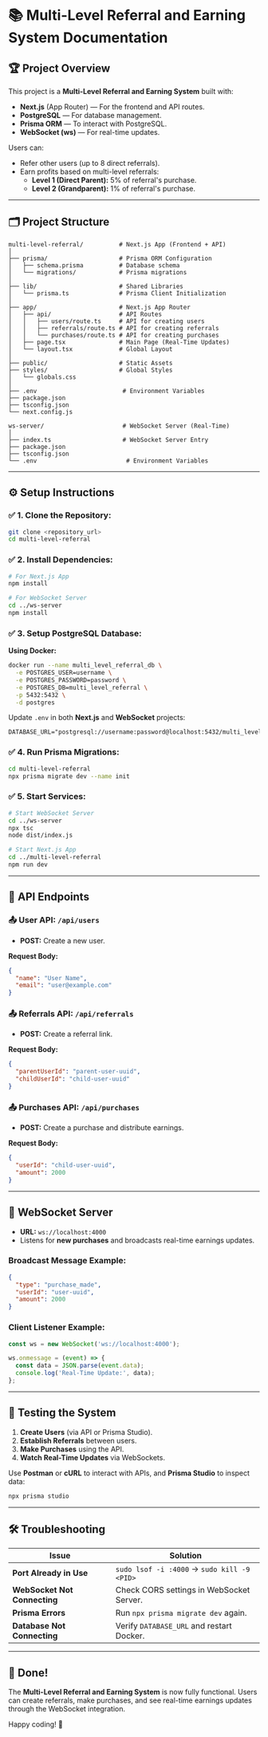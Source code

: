 # 📚 Multi-Level Referral and Earning System Documentation

## 🏆 **Project Overview**

This project is a **Multi-Level Referral and Earning System** built with:

- **Next.js** (App Router) — For the frontend and API routes.
- **PostgreSQL** — For database management.
- **Prisma ORM** — To interact with PostgreSQL.
- **WebSocket (ws)** — For real-time updates.

Users can:

- Refer other users (up to 8 direct referrals).
- Earn profits based on multi-level referrals:
  - **Level 1 (Direct Parent):** 5% of referral's purchase.
  - **Level 2 (Grandparent):** 1% of referral's purchase.

---

## 🗂️ **Project Structure**

```
multi-level-referral/          # Next.js App (Frontend + API)
│
├── prisma/                    # Prisma ORM Configuration
│   ├── schema.prisma          # Database schema
│   └── migrations/            # Prisma migrations
│
├── lib/                       # Shared Libraries
│   └── prisma.ts              # Prisma Client Initialization
│
├── app/                       # Next.js App Router
│   ├── api/                   # API Routes
│   │   ├── users/route.ts     # API for creating users
│   │   ├── referrals/route.ts # API for creating referrals
│   │   └── purchases/route.ts # API for creating purchases
│   ├── page.tsx               # Main Page (Real-Time Updates)
│   └── layout.tsx             # Global Layout
│
├── public/                    # Static Assets
├── styles/                    # Global Styles
│   └── globals.css
│
├── .env                        # Environment Variables
├── package.json
├── tsconfig.json
└── next.config.js

ws-server/                      # WebSocket Server (Real-Time)
│
├── index.ts                    # WebSocket Server Entry
├── package.json
├── tsconfig.json
└── .env                         # Environment Variables
```

---

## ⚙️ **Setup Instructions**

### ✅ **1. Clone the Repository:**

```bash
git clone <repository_url>
cd multi-level-referral
```

### ✅ **2. Install Dependencies:**

```bash
# For Next.js App
npm install

# For WebSocket Server
cd ../ws-server
npm install
```

### ✅ **3. Setup PostgreSQL Database:**

**Using Docker:**

```bash
docker run --name multi_level_referral_db \
  -e POSTGRES_USER=username \
  -e POSTGRES_PASSWORD=password \
  -e POSTGRES_DB=multi_level_referral \
  -p 5432:5432 \
  -d postgres
```

Update `.env` in both **Next.js** and **WebSocket** projects:

```env
DATABASE_URL="postgresql://username:password@localhost:5432/multi_level_referral"
```

### ✅ **4. Run Prisma Migrations:**

```bash
cd multi-level-referral
npx prisma migrate dev --name init
```

### ✅ **5. Start Services:**

```bash
# Start WebSocket Server
cd ../ws-server
npx tsc
node dist/index.js

# Start Next.js App
cd ../multi-level-referral
npm run dev
```

---

## 🔌 **API Endpoints**

### 📤 **User API:** `/api/users`

- **POST:** Create a new user.

**Request Body:**

```json
{
  "name": "User Name",
  "email": "user@example.com"
}
```

### 📤 **Referrals API:** `/api/referrals`

- **POST:** Create a referral link.

**Request Body:**

```json
{
  "parentUserId": "parent-user-uuid",
  "childUserId": "child-user-uuid"
}
```

### 📤 **Purchases API:** `/api/purchases`

- **POST:** Create a purchase and distribute earnings.

**Request Body:**

```json
{
  "userId": "child-user-uuid",
  "amount": 2000
}
```

---

## 📡 **WebSocket Server**

- **URL:** `ws://localhost:4000`
- Listens for **new purchases** and broadcasts real-time earnings updates.

### **Broadcast Message Example:**

```json
{
  "type": "purchase_made",
  "userId": "user-uuid",
  "amount": 2000
}
```

### **Client Listener Example:**

```javascript
const ws = new WebSocket('ws://localhost:4000');

ws.onmessage = (event) => {
  const data = JSON.parse(event.data);
  console.log('Real-Time Update:', data);
};
```

---

## 🧪 **Testing the System**

1. **Create Users** (via API or Prisma Studio).
2. **Establish Referrals** between users.
3. **Make Purchases** using the API.
4. **Watch Real-Time Updates** via WebSockets.

Use **Postman** or **cURL** to interact with APIs, and **Prisma Studio** to inspect data:

```bash
npx prisma studio
```

---

## 🛠️ **Troubleshooting**

| Issue                        | Solution                                    |
| ---------------------------- | ------------------------------------------- |
| **Port Already in Use**      | `sudo lsof -i :4000` → `sudo kill -9 <PID>` |
| **WebSocket Not Connecting** | Check CORS settings in WebSocket Server.    |
| **Prisma Errors**            | Run `npx prisma migrate dev` again.         |
| **Database Not Connecting**  | Verify `DATABASE_URL` and restart Docker.   |

---

## 🎉 **Done!**

The **Multi-Level Referral and Earning System** is now fully functional. Users can create referrals, make purchases, and see real-time earnings updates through the WebSocket integration.

Happy coding! 🚀


